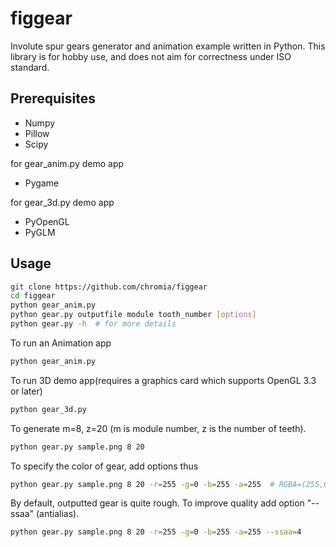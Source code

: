 # figgear

Involute spur gears generator and animation example written in Python.
This library is for hobby use, and does not aim for correctness under ISO standard.

## Prerequisites

- Numpy
- Pillow
- Scipy

for gear_anim.py demo app
- Pygame

for gear_3d.py demo app
- PyOpenGL
- PyGLM

## Usage

```sh
git clone https://github.com/chromia/figgear
cd figgear
python gear_anim.py
python gear.py outputfile module tooth_number [options]
python gear.py -h  # for more details
```

To run an Animation app

```sh
python gear_anim.py
```

To run 3D demo app(requires a graphics card which supports OpenGL 3.3 or later)

```sh
python gear_3d.py
```

To generate m=8, z=20 (m is module number, z is the number of teeth).

```sh
python gear.py sample.png 8 20
```

To specify the color of gear, add options thus

```sh
python gear.py sample.png 8 20 -r=255 -g=0 -b=255 -a=255  # RGBA=(255,0,0,255)
```
By default, outputted gear is quite rough. To improve quality add option "--ssaa" (antialias).
```sh
python gear.py sample.png 8 20 -r=255 -g=0 -b=255 -a=255 --ssaa=4
```
